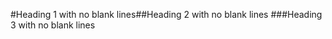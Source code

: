 #Heading 1 with no blank lines<raw
 html=0>##Heading 2 with no blank lines
  <raw html=0>
  ###Heading 3 with no blank lines
